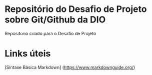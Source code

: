 # Repositório do Desafio de Projeto sobre Git/Github da DIO 
Repósitorio criado para o Desafio de Projeto

# Links úteis
[Sintaxe Básica Markdown] (https://www.markdownguide.org/)
